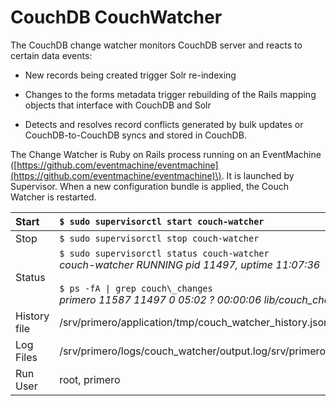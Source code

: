 # CouchDB CouchWatcher

The CouchDB change watcher monitors CouchDB server and reacts to certain data events:

* New records being created trigger Solr re-indexing

* Changes to the forms metadata trigger rebuilding of the Rails mapping objects that interface with CouchDB and Solr

* Detects and resolves record conflicts generated by bulk updates or CouchDB-to-CouchDB syncs and stored in CouchDB.

The Change Watcher is Ruby on Rails process running on an EventMachine \([https://github.com/eventmachine/eventmachine](https://github.com/eventmachine/eventmachine)\). It is launched by Supervisor. When a new configuration bundle is applied, the Couch Watcher is restarted.

| Start | `$ sudo supervisorctl start couch-watcher` |
| :--- | :--- |
| Stop | `$ sudo supervisorctl stop couch-watcher` |
| Status | `$ sudo supervisorctl status couch-watcher`<br>*couch-watcher                    RUNNING   pid 11497, uptime 11:07:36*<br><br>`$ ps -fA \| grep couch\_changes`<br>*primero  11587 11497  0 05:02 ?        00:00:06 lib/couch_changes/base.rb* |
| History file | /srv/primero/application/tmp/couch\_watcher\_history.json |
| Log Files | /srv/primero/logs/couch\_watcher/output.log/srv/primero/logs/couch\_watcher/production.log |
| Run User | root, primero |



